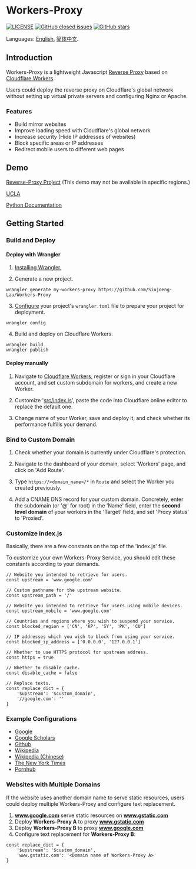 
# Workers-Proxy

[![LICENSE](https://img.shields.io/github/license/Berkeley-Reject/Workers-Proxy.svg?style=for-the-badge)](https://github.com/Berkeley-Reject/Workers-Proxy/blob/master/LICENSE)
[![GitHub closed issues](https://img.shields.io/github/issues-closed-raw/Berkeley-Reject/Workers-Proxy?style=for-the-badge)](https://github.com/Berkeley-Reject/Workers-Proxy/issues)
[![GitHub stars](https://img.shields.io/github/stars/Berkeley-Reject/Workers-Proxy?style=for-the-badge)](https://github.com/Berkeley-Reject/Workers-Proxy/stargazers)

Languages: [English](https://github.com/Berkeley-Reject/Workers-Proxy/blob/master/README.md), [简体中文](https://github.com/Berkeley-Reject/Workers-Proxy/blob/master/README_zh.md).

## Introduction

Workers-Proxy is a lightweight Javascript [Reverse Proxy](https://www.cloudflare.com/learning/cdn/glossary/reverse-proxy/) based on [Cloudflare Workers](https://workers.cloudflare.com/).

Users could deploy the reverse proxy on Cloudflare's global network without setting up virtual private servers and configuring Nginx or Apache.

### Features

* Build mirror websites
* Improve loading speed with Cloudflare's global network
* Increase security (Hide IP addresses of websites)
* Block specific areas or IP addresses
* Redirect mobile users to different web pages

## Demo

[Reverse-Proxy Project](https://cdn.reverse-proxy.live) (This demo may not be available in specific regions.)

[UCLA](https://ucla.reverse-proxy.live)

[Python Documentation](https://python.reverse-proxy.live)


## Getting Started

### Build and Deploy

#### Deploy with Wrangler

1. [Installing Wrangler.](https://github.com/cloudflare/wrangler#installation)

2. Generate a new project.

```
wrangler generate my-workers-proxy https://github.com/Siujoeng-Lau/Workers-Proxy
```

3. [Configure](https://developers.cloudflare.com/workers/quickstart/#configure) your project's `wrangler.toml` file to prepare your project for deployment.

```
wrangler config
```

4. Build and deploy on Cloudflare Workers.

```
wrangler build
wrangler publish
```

#### Deploy manually

1. Navigate to [Cloudflare Workers](https://workers.cloudflare.com), register or sign in your Cloudflare account, and set custom subdomain for workers, and create a new Worker.

2. Customize '[src/index.js](https://github.com/Berkeley-Reject/Workers-Proxy/blob/master/src/index.js)', paste the code into Cloudflare online editor to replace the default one.

3. Change name of your Worker, save and deploy it, and check whether its performance fulfills your demand.

### Bind to Custom Domain

1. Check whether your domain is currently under Cloudflare's protection.

2. Navigate to the dashboard of your domain, select 'Workers' page, and click on 'Add Route'.

3. Type `https://<domain_name>/*` in `Route` and select the Worker you created previously.

4. Add a CNAME DNS record for your custom domain. Concretely, enter the subdomain (or '@' for root) in the 'Name' field, enter the **second level domain** of your workers in the 'Target' field, and set 'Proxy status' to 'Proxied'.

### Customize index.js

Basically, there are a few constants on the top of the 'index.js' file.

To customize your own Workers-Proxy Service, you should edit these constants according to your demands.

```
// Website you intended to retrieve for users.
const upstream = 'www.google.com'

// Custom pathname for the upstream website.
const upstream_path = '/'

// Website you intended to retrieve for users using mobile devices.
const upstream_mobile = 'www.google.com'

// Countries and regions where you wish to suspend your service.
const blocked_region = ['CN', 'KP', 'SY', 'PK', 'CU']

// IP addresses which you wish to block from using your service.
const blocked_ip_address = ['0.0.0.0', '127.0.0.1']

// Whether to use HTTPS protocol for upstream address.
const https = true

// Whether to disable cache.
const disable_cache = false

// Replace texts.
const replace_dict = {
    '$upstream': '$custom_domain',
    '//google.com': ''
}
```

### Example Configurations

* [Google](https://github.com/Siujoeng-Lau/Workers-Proxy/blob/master/examples/google)
* [Google Scholars](https://github.com/Siujoeng-Lau/Workers-Proxy/blob/master/examples/google-scholar)
* [Github](https://github.com/Siujoeng-Lau/Workers-Proxy/blob/master/examples/github)
* [Wikipedia](https://github.com/Siujoeng-Lau/Workers-Proxy/blob/master/examples/wikipedia)
* [Wikipedia (Chinese)](https://github.com/Siujoeng-Lau/Workers-Proxy/blob/master/examples/wikipedia-zh)
* [The New York Times](https://github.com/Siujoeng-Lau/Workers-Proxy/blob/master/examples/nytimes)
* [Pornhub](https://github.com/Siujoeng-Lau/Workers-Proxy/blob/master/examples/pornhub)

### Websites with Multiple Domains

If the website uses another domain name to serve static resources, users could deploy multiple Workers-Proxy and configure text replacement.

1. **www.google.com** serve static resources on **www.gstatic.com**
2. Deploy **Workers-Proxy A** to proxy **www.gstatic.com**
3. Deploy **Workers-Proxy B** to proxy **www.google.com**
4. Configure text replacement for **Workers-Proxy B**:
```
const replace_dict = {
    '$upstream': '$custom_domain',
    'www.gstatic.com': '<Domain name of Workers-Proxy A>'
}
```